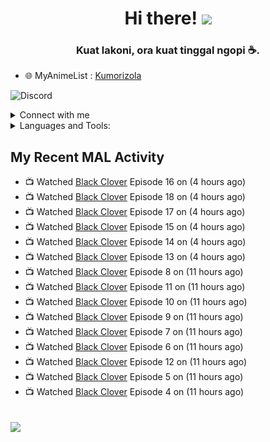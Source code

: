 <h1 align="center">Hi there! <img src="https://media.giphy.com/media/hvRJCLFzcasrR4ia7z/giphy.gif" width="25px"> </h1>
<h3 align="center">Kuat lakoni, ora kuat tinggal ngopi ☕.</h3>

- 🌐 MyAnimeList : [Kumorizola](https://myanimelist.net/animelist/Kumorizola)

![Discord](https://discord.c99.nl/widget/theme-3/761213268009943051.png)
<details>
      <summary>Connect with me</summary>
    <p align="left">
        <a href="https://www.facebook.com/kumori.hartley.1" target="blank"><img align="center"
                src="https://raw.githubusercontent.com/rahuldkjain/github-profile-readme-generator/master/src/images/icons/Social/facebook.svg"
                alt="kumori hartley" height="30" width="40" /></a>
        <a href="https://www.instagram.com/kumorizola/" target="blank"><img align="center"
                src="https://raw.githubusercontent.com/rahuldkjain/github-profile-readme-generator/master/src/images/icons/Social/instagram.svg"
                alt="kumorizola" height="30" width="40" /></a>
        <a href="https://discord.com" target="blank"><img align="center"
                src="https://raw.githubusercontent.com/rahuldkjain/github-profile-readme-generator/master/src/images/icons/Social/discord.svg"
                alt="Kumori#5882" height="30" width="40" /></a>
    </p>
</details>

<details>
    <summary align="left">Languages and Tools:</summary>
<p align="left">
      <a href="https://www.w3schools.com/css/" target="_blank">
        <img src="https://raw.githubusercontent.com/devicons/devicon/master/icons/css3/css3-original-wordmark.svg"
            alt="css3" width="40" height="40" /> </a> <a href="https://www.w3.org/html/" target="_blank"> <img
            src="https://raw.githubusercontent.com/devicons/devicon/master/icons/html5/html5-original-wordmark.svg"
            alt="html5" width="40" height="40" /> </a> <a href="https://www.java.com" target="_blank"> <img
            src="https://raw.githubusercontent.com/devicons/devicon/master/icons/java/java-original.svg" alt="java"
            width="40" height="40" /> </a> <a href="https://developer.mozilla.org/en-US/docs/Web/JavaScript"
            target="_blank"> <img
            src="https://raw.githubusercontent.com/devicons/devicon/master/icons/javascript/javascript-original.svg"
            alt="javascript" width="40" height="40" /> </a> <a href="https://nodejs.org" target="_blank"> <img
            src="https://raw.githubusercontent.com/devicons/devicon/master/icons/nodejs/nodejs-original-wordmark.svg"
            alt="nodejs" width="40" height="40" /> </a> <a href="https://www.python.org" target="_blank"> <img
            src="https://raw.githubusercontent.com/devicons/devicon/master/icons/python/python-original.svg"
            alt="python" width="40" height="40" /> </a> <a href="https://www.typescriptlang.org/" target="_blank"> <img
            src="https://raw.githubusercontent.com/devicons/devicon/master/icons/typescript/typescript-original.svg" 
            alt="typescript" width="40" height="40" /> </a> <a href="https://www.photoshop.com/en" target="_blank"> <img
            src="https://upload.wikimedia.org/wikipedia/commons/a/af/Adobe_Photoshop_CC_icon.svg" alt="photoshop" width="40" height="40"/> </a>
            <a href="https://www.adobe.com/products/premiere.html" target="_blank"> <img
            src="https://upload.wikimedia.org/wikipedia/commons/4/40/Adobe_Premiere_Pro_CC_icon.svg" alt="Premiere pro" width="40" height="40"/> </a>
            <a href="https://www.adobe.com/in/products/illustrator.html" target="_blank"> <img 
            src="https://upload.wikimedia.org/wikipedia/commons/f/fb/Adobe_Illustrator_CC_icon.svg" alt="illustrator" width="40" height="40"/> </a>
      
 </details>
 
 <h2> My Recent MAL Activity</h2>
<!-- MAL_ACTIVITY:start -->

- 📺 Watched [Black Clover](https://MyAnimeList.net/anime.php?id=34572) Episode 16 on (4 hours ago)
- 📺 Watched [Black Clover](https://MyAnimeList.net/anime.php?id=34572) Episode 18 on (4 hours ago)
- 📺 Watched [Black Clover](https://MyAnimeList.net/anime.php?id=34572) Episode 17 on (4 hours ago)
- 📺 Watched [Black Clover](https://MyAnimeList.net/anime.php?id=34572) Episode 15 on (4 hours ago)
- 📺 Watched [Black Clover](https://MyAnimeList.net/anime.php?id=34572) Episode 14 on (4 hours ago)
- 📺 Watched [Black Clover](https://MyAnimeList.net/anime.php?id=34572) Episode 13 on (4 hours ago)
- 📺 Watched [Black Clover](https://MyAnimeList.net/anime.php?id=34572) Episode 8 on (11 hours ago)
- 📺 Watched [Black Clover](https://MyAnimeList.net/anime.php?id=34572) Episode 11 on (11 hours ago)
- 📺 Watched [Black Clover](https://MyAnimeList.net/anime.php?id=34572) Episode 10 on (11 hours ago)
- 📺 Watched [Black Clover](https://MyAnimeList.net/anime.php?id=34572) Episode 9 on (11 hours ago)
- 📺 Watched [Black Clover](https://MyAnimeList.net/anime.php?id=34572) Episode 7 on (11 hours ago)
- 📺 Watched [Black Clover](https://MyAnimeList.net/anime.php?id=34572) Episode 6 on (11 hours ago)
- 📺 Watched [Black Clover](https://MyAnimeList.net/anime.php?id=34572) Episode 12 on (11 hours ago)
- 📺 Watched [Black Clover](https://MyAnimeList.net/anime.php?id=34572) Episode 5 on (11 hours ago)
- 📺 Watched [Black Clover](https://MyAnimeList.net/anime.php?id=34572) Episode 4 on (11 hours ago)

<!-- MAL_ACTIVITY:end -->

  
<h2 align="left"> <img src="https://media.discordapp.net/attachments/918405470073520168/919220018355523584/ezgif.com-gif-maker_1.gif">
